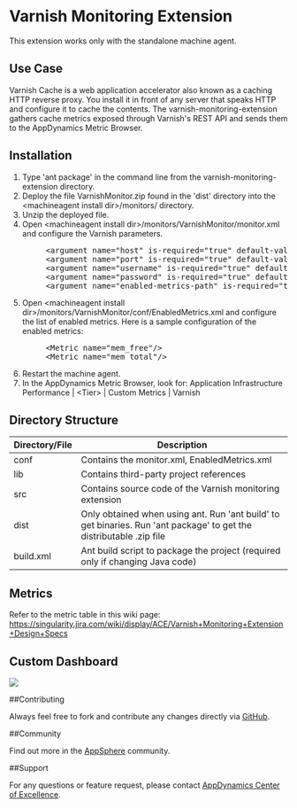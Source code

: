 Varnish Monitoring Extension
============================

This extension works only with the standalone machine agent.

## Use Case

Varnish Cache is a web application accelerator also known as a caching HTTP reverse proxy. You install it in front of any server that speaks HTTP and configure it to cache the contents. The varnish-monitoring-extension gathers cache metrics exposed through Varnish's REST API and sends them to the AppDynamics Metric Browser.

## Installation
<ol>
	<li>Type 'ant package' in the command line from the varnish-monitoring-extension directory.
	</li>
	<li>Deploy the file VarnishMonitor.zip found in the 'dist' directory into the &lt;machineagent install dir&gt;/monitors/ directory.
	</li>
	<li>Unzip the deployed file.
	</li>
	<li>Open &lt;machineagent install dir&gt;/monitors/VarnishMonitor/monitor.xml and configure the Varnish parameters.
<p></p>
<pre>
	 &lt;argument name="host" is-required="true" default-value="localhost"/&gt;
     &lt;argument name="port" is-required="true" default-value="6085"/&gt;
     &lt;argument name="username" is-required="true" default-value="username"/&gt;
     &lt;argument name="password" is-required="true" default-value="password"/&gt;
     &lt;argument name="enabled-metrics-path" is-required="true" default-value="monitors/VarnishMonitor/conf/EnabledMetrics.xml"/&gt;
</pre>
	</li>
	<li>Open &lt;machineagent install dir&gt;/monitors/VarnishMonitor/conf/EnabledMetrics.xml and configure the list of enabled metrics. Here is a sample configuration of the enabled metrics:
<p></p>
<pre>
	 &lt;Metric name="mem_free"/&gt;
	 &lt;Metric name="mem_total"/&gt;
</pre>
	</li>	
	<li> Restart the machine agent.
	</li>
	<li>In the AppDynamics Metric Browser, look for: Application Infrastructure Performance | &lt;Tier&gt; | Custom Metrics | Varnish
	</li>
</ol>

## Directory Structure

| Directory/File | Description |
|----------------|-------------|
|conf            | Contains the monitor.xml, EnabledMetrics.xml |
|lib             | Contains third-party project references |
|src             | Contains source code of the Varnish monitoring extension |
|dist            | Only obtained when using ant. Run 'ant build' to get binaries. Run 'ant package' to get the distributable .zip file |
|build.xml       | Ant build script to package the project (required only if changing Java code) |

## Metrics

Refer to the metric table in this wiki page: https://singularity.jira.com/wiki/display/ACE/Varnish+Monitoring+Extension+Design+Specs

## Custom Dashboard

![](https://raw.github.com/Appdynamics/varnish-monitoring-extension/master/VarnishDashboard.png)

##Contributing

Always feel free to fork and contribute any changes directly via [GitHub](https://github.com/Appdynamics/varnish-monitoring-extension).

##Community

Find out more in the [AppSphere](http://appsphere.appdynamics.com/t5/eXchange/Varnish-Monitoring-Extension/idi-p/4851) community.

##Support

For any questions or feature request, please contact [AppDynamics Center of Excellence](mailto:ace-request@appdynamics.com).
